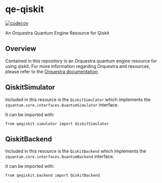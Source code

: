 # qe-qiskit

[![codecov](https://codecov.io/gh/zapatacomputing/qe-qiskit/branch/master/graph/badge.svg?token=G64YYS2IOS)](https://codecov.io/gh/zapatacomputing/qe-qiskit)

An Orquestra Quantum Engine Resource for Qiskit

## Overview

Contained in this repository is an Orquestra quantum engine resource for using qiskit. For more information regarding Orquestra and resources, please refer to the [Orquestra documentation](https://www.orquestra.io/docs).


## QiskitSimulator

Included in this resource is the `QiskitSimulator` which implements the `zquantum.core.interfaces.QuantumSimulator` interface. 

It can be imported with:
```
from qeqiskit.simulator import QiskitSimulator
```

## QiskitBackend

Included in this resource is the `QiskitBackend` which implements the `zquantum.core.interfaces.QuantumBackend` interface.

It can be imported with:
```
from qeqiskit.backend import QiskitBackend
```
